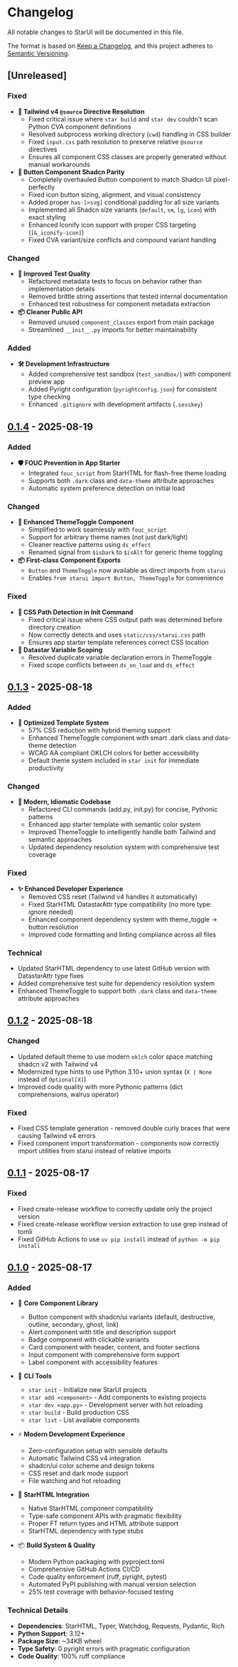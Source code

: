 # Changelog

All notable changes to StarUI will be documented in this file.

The format is based on [Keep a Changelog](https://keepachangelog.com/en/1.0.0/),
and this project adheres to [Semantic Versioning](https://semver.org/spec/v2.0.0.html).

## [Unreleased]

### Fixed
- **🚀 Tailwind v4 `@source` Directive Resolution**
  - Fixed critical issue where `star build` and `star dev` couldn't scan Python CVA component definitions
  - Resolved subprocess working directory (`cwd`) handling in CSS builder
  - Fixed `input.css` path resolution to preserve relative `@source` directives
  - Ensures all component CSS classes are properly generated without manual workarounds
- **🎨 Button Component Shadcn Parity**
  - Completely overhauled Button component to match Shadcn UI pixel-perfectly
  - Fixed icon button sizing, alignment, and visual consistency
  - Added proper `has-[>svg]` conditional padding for all size variants
  - Implemented all Shadcn size variants (`default`, `sm`, `lg`, `icon`) with exact styling
  - Enhanced Iconify icon support with proper CSS targeting (`[&_iconify-icon]`)
  - Fixed CVA variant/size conflicts and compound variant handling

### Changed
- **🧪 Improved Test Quality**
  - Refactored metadata tests to focus on behavior rather than implementation details
  - Removed brittle string assertions that tested internal documentation
  - Enhanced test robustness for component metadata extraction
- **📦 Cleaner Public API**
  - Removed unused `component_classes` export from main package
  - Streamlined `__init__.py` imports for better maintainability

### Added
- **🛠️ Development Infrastructure**
  - Added comprehensive test sandbox (`test_sandbox/`) with component preview app
  - Added Pyright configuration (`pyrightconfig.json`) for consistent type checking
  - Enhanced `.gitignore` with development artifacts (`.sesskey`)

## [0.1.4] - 2025-08-19

### Added
- **🛡️ FOUC Prevention in App Starter**
  - Integrated `fouc_script` from StarHTML for flash-free theme loading
  - Supports both `.dark` class and `data-theme` attribute approaches
  - Automatic system preference detection on initial load

### Changed
- **🎨 Enhanced ThemeToggle Component**
  - Simplified to work seamlessly with `fouc_script`
  - Support for arbitrary theme names (not just dark/light)
  - Cleaner reactive patterns using `ds_effect`
  - Renamed signal from `$isDark` to `$isAlt` for generic theme toggling
- **📦 First-class Component Exports**
  - `Button` and `ThemeToggle` now available as direct imports from `starui`
  - Enables `from starui import Button, ThemeToggle` for convenience

### Fixed
- **📁 CSS Path Detection in Init Command**
  - Fixed critical issue where CSS output path was determined before directory creation
  - Now correctly detects and uses `static/css/starui.css` path
  - Ensures app starter template references correct CSS location
- **🔧 Datastar Variable Scoping**
  - Resolved duplicate variable declaration errors in ThemeToggle
  - Fixed scope conflicts between `ds_on_load` and `ds_effect`

## [0.1.3] - 2025-08-18

### Added
- **🎨 Optimized Template System**
  - 57% CSS reduction with hybrid theming support
  - Enhanced ThemeToggle component with smart .dark class and data-theme detection
  - WCAG AA compliant OKLCH colors for better accessibility
  - Default theme system included in `star init` for immediate productivity

### Changed
- **🔧 Modern, Idiomatic Codebase**
  - Refactored CLI commands (add.py, init.py) for concise, Pythonic patterns
  - Enhanced app starter template with semantic color system
  - Improved ThemeToggle to intelligently handle both Tailwind and semantic approaches
  - Updated dependency resolution system with comprehensive test coverage

### Fixed
- **✨ Enhanced Developer Experience**
  - Removed CSS reset (Tailwind v4 handles it automatically)
  - Fixed StarHTML DatastarAttr type compatibility (no more type: ignore needed)
  - Enhanced component dependency system with theme_toggle → button resolution
  - Improved code formatting and linting compliance across all files

### Technical
- Updated StarHTML dependency to use latest GitHub version with DatastarAttr type fixes
- Added comprehensive test suite for dependency resolution system
- Enhanced ThemeToggle to support both `.dark` class and `data-theme` attribute approaches

## [0.1.2] - 2025-08-18

### Changed
- Updated default theme to use modern `oklch` color space matching shadcn v2 with Tailwind v4
- Modernized type hints to use Python 3.10+ union syntax (`X | None` instead of `Optional[X]`)
- Improved code quality with more Pythonic patterns (dict comprehensions, walrus operator)

### Fixed
- Fixed CSS template generation - removed double curly braces that were causing Tailwind v4 errors
- Fixed component import transformation - components now correctly import utilities from starui instead of relative imports

## [0.1.1] - 2025-08-17

### Fixed
- Fixed create-release workflow to correctly update only the project version
- Fixed create-release workflow version extraction to use grep instead of tomli
- Fixed GitHub Actions to use `uv pip install` instead of `python -m pip install`

## [0.1.0] - 2025-08-17

### Added
- 🎨 **Core Component Library**
  - Button component with shadcn/ui variants (default, destructive, outline, secondary, ghost, link)
  - Alert component with title and description support
  - Badge component with clickable variants
  - Card component with header, content, and footer sections
  - Input component with comprehensive form support
  - Label component with accessibility features

- 🔧 **CLI Tools**
  - `star init` - Initialize new StarUI projects
  - `star add <component>` - Add components to existing projects  
  - `star dev <app.py>` - Development server with hot reloading
  - `star build` - Build production CSS
  - `star list` - List available components

- ⚡ **Modern Development Experience**
  - Zero-configuration setup with sensible defaults
  - Automatic Tailwind CSS v4 integration
  - shadcn/ui color scheme and design tokens
  - CSS reset and dark mode support
  - File watching and hot reloading

- 🎯 **StarHTML Integration**
  - Native StarHTML component compatibility
  - Type-safe component APIs with pragmatic flexibility
  - Proper FT return types and HTML attribute support
  - StarHTML dependency with type stubs

- 📦 **Build System & Quality**
  - Modern Python packaging with pyproject.toml
  - Comprehensive GitHub Actions CI/CD
  - Code quality enforcement (ruff, pyright, pytest)
  - Automated PyPI publishing with manual version selection
  - 25% test coverage with behavior-focused testing

### Technical Details
- **Dependencies**: StarHTML, Typer, Watchdog, Requests, Pydantic, Rich
- **Python Support**: 3.12+
- **Package Size**: ~34KB wheel
- **Type Safety**: 0 pyright errors with pragmatic configuration
- **Code Quality**: 100% ruff compliance


[0.1.0]: https://github.com/banditburai/starui/releases/tag/v0.1.0
[0.1.1]: https://github.com/banditburai/starui/releases/tag/v0.1.1
[0.1.2]: https://github.com/banditburai/starUI/releases/tag/v0.1.2

[0.1.3]: https://github.com/banditburai/starUI/releases/tag/v0.1.3

[0.1.4]: https://github.com/banditburai/starUI/releases/tag/v0.1.4
